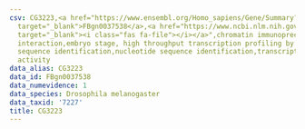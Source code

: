 ```yaml
---
csv: CG3223,<a href="https://www.ensembl.org/Homo_sapiens/Gene/Summary?db=core;g=FBgn0037538"
  target="_blank">FBgn0037538</a>,<a href="https://www.ncbi.nlm.nih.gov/pubmed/15998452"
  target="_blank"><i class="fas fa-file"></i></a>",chromatin immunoprecipitation assay,direct
  interaction,embryo stage, high throughput transcription profiling by microarray,nucleotide
  sequence identification,nucleotide sequence identification,transcriptional regulation,down-regulates
  activity
data_alias: CG3223
data_id: FBgn0037538
data_numevidence: 1
data_species: Drosophila melanogaster
data_taxid: '7227'
title: CG3223
---
```

